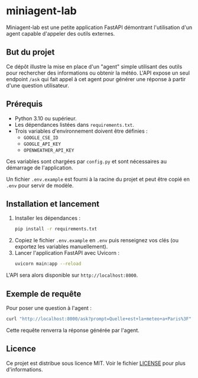 # miniagent-lab

Miniagent-lab est une petite application FastAPI démontrant l'utilisation d'un agent capable d'appeler des outils externes.

## But du projet

Ce dépôt illustre la mise en place d'un "agent" simple utilisant des outils pour rechercher des informations ou obtenir la météo. L'API expose un seul endpoint `/ask` qui fait appel à cet agent pour générer une réponse à partir d'une question utilisateur.

## Prérequis

- Python 3.10 ou supérieur.
- Les dépendances listées dans `requirements.txt`.
- Trois variables d'environnement doivent être définies :
  - `GOOGLE_CSE_ID`
  - `GOOGLE_API_KEY`
  - `OPENWEATHER_API_KEY`

Ces variables sont chargées par `config.py` et sont nécessaires au démarrage de l'application.

Un fichier `.env.example` est fourni à la racine du projet et peut être copié en `.env` pour servir de modèle.

## Installation et lancement

1. Installer les dépendances :
   ```bash
   pip install -r requirements.txt
   ```
2. Copiez le fichier `.env.example` en `.env` puis renseignez vos clés (ou exportez les variables manuellement).
3. Lancer l'application FastAPI avec Uvicorn :
   ```bash
   uvicorn main:app --reload
   ```

L'API sera alors disponible sur `http://localhost:8000`.

## Exemple de requête

Pour poser une question à l'agent :

```bash
curl "http://localhost:8000/ask?prompt=Quelle+est+la+meteo+a+Paris%3F"
```

Cette requête renverra la réponse générée par l'agent.

## Licence

Ce projet est distribue sous licence MIT. Voir le fichier [LICENSE](LICENSE) pour plus d'informations.
